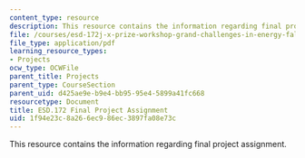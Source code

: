 ```yaml
---
content_type: resource
description: This resource contains the information regarding final project assignment.
file: /courses/esd-172j-x-prize-workshop-grand-challenges-in-energy-fall-2009/1f94e23c8a266ec986ec3897fa08e73c_MITESD_172JF09_proj_final.pdf
file_type: application/pdf
learning_resource_types:
- Projects
ocw_type: OCWFile
parent_title: Projects
parent_type: CourseSection
parent_uid: d425ae9e-b9e4-bb95-95e4-5899a41fc668
resourcetype: Document
title: ESD.172 Final Project Assignment
uid: 1f94e23c-8a26-6ec9-86ec-3897fa08e73c
---
```

This resource contains the information regarding final project assignment.

